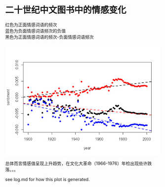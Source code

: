 ﻿二十世纪中文图书中的情感变化
====================================================

红色为正面情感词语的频次    
蓝色为负面情感词语频次的负值    
黑色为正面情感词语的频次-负面情感词语频次    

![plot of chunk unnamed-chunk-6](./analysis_files/figure-html/unnamed-chunk-6.png) 

总体而言情感值呈现上升趋势，在文化大革命（1966-1976）年检出现些许跌落。。。  

see log.md for how this plot is generated.

